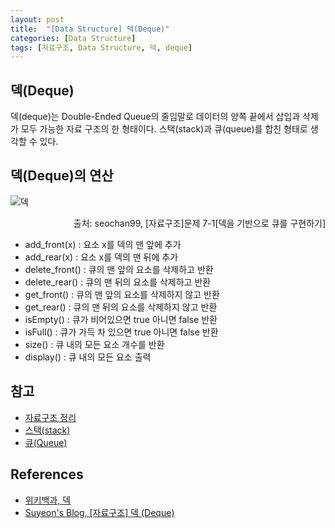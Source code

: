```yaml
--- 
layout: post
title:  "[Data Structure] 덱(Deque)"
categories: [Data Structure]
tags: [자료구조, Data Structure, 덱, deque]
---
```


## 덱(Deque)

덱(deque)는 Double-Ended Queue의 줄임말로 데이터의 양쪽 끝에서 삽입과 삭제가 모두 가능한 자료 구조의 한 형태이다. 스택(stack)과 큐(queue)를 합친 형태로 생각할 수 있다.


## 덱(Deque)의 연산

![덱](https://media.vlpt.us/images/seochan99/post/544198b5-f94a-4939-a909-de2704cf9a91/%E1%84%83%E1%85%A1%E1%84%8B%E1%85%AE%E1%86%AB%E1%84%85%E1%85%A9%E1%84%83%E1%85%B3.jpeg)

<div style="text-align: right">
출처: seochan99, [자료구조]문제 7-1[덱을 기반으로 큐를 구현하기]
</div>

- add_front(x) : 요소 x를 덱의 맨 앞에 추가
- add_rear(x) : 요소 x를 덱의 맨 뒤에 추가
- delete_front() : 큐의 맨 앞의 요소를 삭제하고 반환
- delete_rear() : 큐의 맨 뒤의 요소를 삭제하고 반환
- get_front() : 큐의 맨 앞의 요소를 삭제하지 않고 반환
- get_rear() : 큐의 맨 뒤의 요소를 삭제하지 않고 반환
- isEmpty() : 큐가 비어있으면 true 아니면 false 반환
- isFull() : 큐가 가득 차 있으면 true 아니면 false 반환
- size() : 큐 내의 모든 요소 개수를 반환
- display() : 큐 내의 모든 요소 출력

## 참고

- [자료구조 정리](https://woohyunkwon.github.io/algorithm/&/data/structure/2022/01/01/Data-Structure.html)
- [스택(stack)](https://woohyunkwon.github.io/data%20structure/2022/01/01/Stack.html)
- [큐(Queue)](https://woohyunkwon.github.io/data%20structure/2022/01/29/queue.html)

## References

- [위키백과, 덱](https://ko.wikipedia.org/wiki/%EB%8D%B1_(%EC%9E%90%EB%A3%8C_%EA%B5%AC%EC%A1%B0))
- [Suyeon's Blog, [자료구조] 덱 (Deque)](https://suyeon96.tistory.com/24)